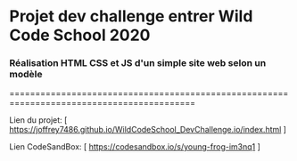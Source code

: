 # Projet dev challenge entrer Wild Code School 2020

### Réalisation HTML CSS et JS d'un simple site web selon un modèle
==========================================================================================

Lien du projet: [
    https://joffrey7486.github.io/WildCodeSchool_DevChallenge.io/index.html
]

Lien CodeSandBox: [
    https://codesandbox.io/s/young-frog-im3nq1
]